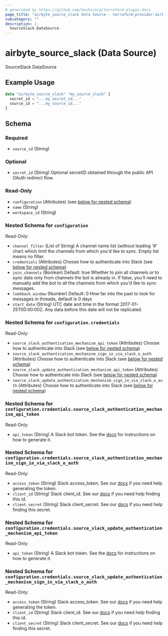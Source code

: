 ```yaml
---
# generated by https://github.com/hashicorp/terraform-plugin-docs
page_title: "airbyte_source_slack Data Source - terraform-provider-airbyte"
subcategory: ""
description: |-
  SourceSlack DataSource
---
```


# airbyte_source_slack (Data Source)

SourceSlack DataSource

## Example Usage

```terraform
data "airbyte_source_slack" "my_source_slack" {
  secret_id = "...my_secret_id..."
  source_id = "...my_source_id..."
}
```

<!-- schema generated by tfplugindocs -->
## Schema

### Required

- `source_id` (String)

### Optional

- `secret_id` (String) Optional secretID obtained through the public API OAuth redirect flow.

### Read-Only

- `configuration` (Attributes) (see [below for nested schema](#nestedatt--configuration))
- `name` (String)
- `workspace_id` (String)

<a id="nestedatt--configuration"></a>
### Nested Schema for `configuration`

Read-Only:

- `channel_filter` (List of String) A channel name list (without leading '#' char) which limit the channels from which you'd like to sync. Empty list means no filter.
- `credentials` (Attributes) Choose how to authenticate into Slack (see [below for nested schema](#nestedatt--configuration--credentials))
- `join_channels` (Boolean) Default: true
Whether to join all channels or to sync data only from channels the bot is already in.  If false, you'll need to manually add the bot to all the channels from which you'd like to sync messages.
- `lookback_window` (Number) Default: 0
How far into the past to look for messages in threads, default is 0 days
- `start_date` (String) UTC date and time in the format 2017-01-25T00:00:00Z. Any data before this date will not be replicated.

<a id="nestedatt--configuration--credentials"></a>
### Nested Schema for `configuration.credentials`

Read-Only:

- `source_slack_authentication_mechanism_api_token` (Attributes) Choose how to authenticate into Slack (see [below for nested schema](#nestedatt--configuration--credentials--source_slack_authentication_mechanism_api_token))
- `source_slack_authentication_mechanism_sign_in_via_slack_o_auth` (Attributes) Choose how to authenticate into Slack (see [below for nested schema](#nestedatt--configuration--credentials--source_slack_authentication_mechanism_sign_in_via_slack_o_auth))
- `source_slack_update_authentication_mechanism_api_token` (Attributes) Choose how to authenticate into Slack (see [below for nested schema](#nestedatt--configuration--credentials--source_slack_update_authentication_mechanism_api_token))
- `source_slack_update_authentication_mechanism_sign_in_via_slack_o_auth` (Attributes) Choose how to authenticate into Slack (see [below for nested schema](#nestedatt--configuration--credentials--source_slack_update_authentication_mechanism_sign_in_via_slack_o_auth))

<a id="nestedatt--configuration--credentials--source_slack_authentication_mechanism_api_token"></a>
### Nested Schema for `configuration.credentials.source_slack_authentication_mechanism_api_token`

Read-Only:

- `api_token` (String) A Slack bot token. See the <a href="https://docs.airbyte.com/integrations/sources/slack">docs</a> for instructions on how to generate it.


<a id="nestedatt--configuration--credentials--source_slack_authentication_mechanism_sign_in_via_slack_o_auth"></a>
### Nested Schema for `configuration.credentials.source_slack_authentication_mechanism_sign_in_via_slack_o_auth`

Read-Only:

- `access_token` (String) Slack access_token. See our <a href="https://docs.airbyte.com/integrations/sources/slack">docs</a> if you need help generating the token.
- `client_id` (String) Slack client_id. See our <a href="https://docs.airbyte.com/integrations/sources/slack">docs</a> if you need help finding this id.
- `client_secret` (String) Slack client_secret. See our <a href="https://docs.airbyte.com/integrations/sources/slack">docs</a> if you need help finding this secret.


<a id="nestedatt--configuration--credentials--source_slack_update_authentication_mechanism_api_token"></a>
### Nested Schema for `configuration.credentials.source_slack_update_authentication_mechanism_api_token`

Read-Only:

- `api_token` (String) A Slack bot token. See the <a href="https://docs.airbyte.com/integrations/sources/slack">docs</a> for instructions on how to generate it.


<a id="nestedatt--configuration--credentials--source_slack_update_authentication_mechanism_sign_in_via_slack_o_auth"></a>
### Nested Schema for `configuration.credentials.source_slack_update_authentication_mechanism_sign_in_via_slack_o_auth`

Read-Only:

- `access_token` (String) Slack access_token. See our <a href="https://docs.airbyte.com/integrations/sources/slack">docs</a> if you need help generating the token.
- `client_id` (String) Slack client_id. See our <a href="https://docs.airbyte.com/integrations/sources/slack">docs</a> if you need help finding this id.
- `client_secret` (String) Slack client_secret. See our <a href="https://docs.airbyte.com/integrations/sources/slack">docs</a> if you need help finding this secret.


